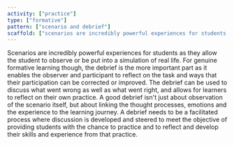 ```yaml
---
activity: ["practice"]
type: ["formative"]
pattern: ["scenario and debrief"]
scaffold: ["scenarios are incredibly powerful experiences for students as they allow the student to observe or be put into a simulation of real life. For genuine formative learning though, the debrief is the more important part as it enables the observer and participant to reflect on the task and ways that their participation can be corrected or improved. The debrief can be used to discuss what went wrong as well as what went right, and allows for learners to reflect on their own practice. A good debrief isn't just about observation of the scenario itself, but about linking the thought processes, emotions and the experience to the learning journey. A debrief needs to be a facilitated process where discussion is developed and steered to meet the objective of providing students with the chance to practice and to reflect and develop their skills and experience from that practice. "]
---
```


Scenarios are incredibly powerful experiences for students as they allow the student to observe or be put into a simulation of real life. For genuine formative learning though, the debrief is the more important part as it enables the observer and participant to reflect on the task and ways that their participation can be corrected or improved. The debrief can be used to discuss what went wrong as well as what went right, and allows for learners to reflect on their own practice. A good debrief isn't just about observation of the scenario itself, but about linking the thought processes, emotions and the experience to the learning journey. A debrief needs to be a facilitated process where discussion is developed and steered to meet the objective of providing students with the chance to practice and to reflect and develop their skills and experience from that practice.
